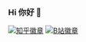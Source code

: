 ### Hi 你好 👋

[![知乎徽章](https://img.shields.io/badge/dynamic/json?color=0084ff&logo=zhihu&label=%E7%94%9F%E5%91%BD%E5%A4%A7%E9%99%86&query=%24.data.totalSubs&suffix=%E5%85%B3%E6%B3%A8%E8%80%85&url=https%3A%2F%2Fapi.spencerwoo.com%2Fsubstats%2F%3Fsource%3Dzhihu%26queryKey%3Dsheng-ming-da-lu "欢迎浏览我的知乎")](https://www.zhihu.com/people/sheng-ming-da-lu)
[![B站徽章](https://img.shields.io/badge/dynamic/json?color=fb7299&logo=bilibili&label=%E7%94%9F%E5%91%BD%E5%A4%A7%E9%99%86&query=%24.data.totalSubs&suffix=%E7%B2%89%E4%B8%9D&url=https%3A%2F%2Fapi.spencerwoo.com%2Fsubstats%2F%3Fsource%3Dbilibili%26queryKey%3D20316127 "欢迎访问我的B站")](https://space.bilibili.com/20316127)

<!--
**mayulin2008/mayulin2008** is a ✨ _special_ ✨ repository because its `README.md` (this file) appears on your GitHub profile.

Here are some ideas to get you started:

- 🔭 I’m currently working on ...
- 🌱 I’m currently learning ...
- 👯 I’m looking to collaborate on ...
- 🤔 I’m looking for help with ...
- 💬 Ask me about ...
- 📫 How to reach me: ...
- 😄 Pronouns: ...
- ⚡ Fun fact: ...
-->

